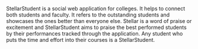 
StellarStudent is a social web application for colleges. It helps to connect both students and faculty. It refers to the outstanding students and showcases the ones better than everyone else. Stellar is a word of praise or excitement and StellarStudent aims to praise the best performed students by their performances tracked through the application. Any student who puts the time and effort into their courses is a StellarStudent.
